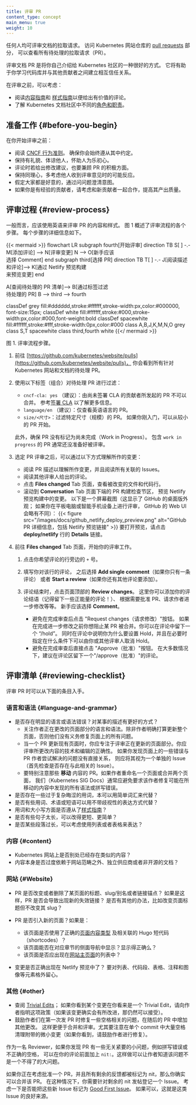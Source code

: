 ```yaml
---
title: 评审 PR
content_type: concept
main_menu: true
weight: 10
---
```



任何人均可评审文档的拉取请求。
访问 Kubernetes 网站仓库的 [pull requests](https://github.com/kubernetes/website/pulls) 部分，
可以查看所有待处理的拉取请求（PR）。

评审文档 PR 是将你自己介绍给 Kubernetes 社区的一种很好的方式。
它将有助于你学习代码库并与其他贡献者之间建立相互信任关系。

在评审之前，可以考虑：

- 阅读[内容指南](/zh-cn/docs/contribute/style/content-guide/)和 
  [样式指南](/zh-cn/docs/contribute/style/style-guide/)以便给出有价值的评论。
- 了解 Kubernetes 文档社区中不同的[角色和职责](/zh-cn/docs/contribute/participate/roles-and-responsibilities/)。


## 准备工作 {#before-you-begin}

在你开始评审之前：

- 阅读 [CNCF 行为准则](https://github.com/cncf/foundation/blob/main/code-of-conduct.md)。
  确保你会始终遵从其中约定。
- 保持有礼貌、体谅他人，怀助人为乐初心。
- 评论时若给出修改建议，也要兼顾 PR 的积极方面。
- 保持同理心，多考虑他人收到评审意见时的可能反应。
- 假定大家都是好意的，通过问问题澄清意图。
- 如果你是有经验的贡献者，请考虑和新贡献者一起合作，提高其产出质量。

## 评审过程  {#review-process}

一般而言，应该使用英语来评审 PR 的内容和样式。
图 1 概述了评审流程的各个步骤。
每个步骤的详细信息如下。


{{< mermaid >}}
flowchart LR
    subgraph fourth[开始评审]
    direction TB
    S[ ] -.-
    M[添加评论] --> N[评审变更]
    N --> O[新手应该<br>选择 Comment]
    end
    subgraph third[选择 PR]
    direction TB
    T[ ] -.-
    J[阅读描述<br>和评论]--> K[通过 Netlify 预览构建<br>来预览变更]
    end
 
  A[查阅待处理的 PR 清单]--> B[通过标签过滤<br>待处理的 PR]
  B --> third --> fourth
     

classDef grey fill:#dddddd,stroke:#ffffff,stroke-width:px,color:#000000, font-size:15px;
classDef white fill:#ffffff,stroke:#000,stroke-width:px,color:#000,font-weight:bold
classDef spacewhite fill:#ffffff,stroke:#fff,stroke-width:0px,color:#000
class A,B,J,K,M,N,O grey
class S,T spacewhite
class third,fourth white
{{</ mermaid >}}

图 1. 评审流程步骤。

1. 前往 [https://github.com/kubernetes/website/pulls](https://github.com/kubernetes/website/pulls)，
   你会看到所有针对 Kubernetes 网站和文档的待处理 PR。

2. 使用以下标签（组合）对待处理 PR 进行过滤：

   - `cncf-cla: yes` （建议）：由尚未签署 CLA 的贡献者所发起的 PR 不可以合并。
     参考[签署 CLA](/zh-cn/docs/contribute/new-content/#sign-the-cla) 以了解更多信息。
   - `language/en` （建议）：仅查看英语语言的 PR。
   - `size/<尺寸>`：过滤特定尺寸（规模）的 PR。
     如果你刚入门，可以从较小的 PR 开始。

   此外，确保 PR 没有标记为尚未完成（Work in Progress）。
   包含 `work in progress` 的 PR 通常还没准备好被评审。

3. 选定 PR 评审之后，可以通过以下方式理解所作的变更：

   - 阅读 PR 描述以理解所作变更，并且阅读所有关联的 Issues。
   - 阅读其他评审人给出的评论。
   - 点击 **Files changed** Tab 页面，查看被改变的文件和代码行。
   - 滚动到 **Conversation** Tab 页面下端的 PR 构建检查节区，
     预览 Netlify 预览构建中的变更。
     以下是一个屏幕截图（这显示了 GitHub 的桌面版外观；
     如果你在平板电脑或智能手机设备上进行评审，
     GitHub 的 Web UI 会略有不同）：
     {{< figure src="/images/docs/github_netlify_deploy_preview.png" alt="GitHub PR 详细信息，包括 Netlify 预览链接" >}}
     要打开预览，请点击 **deploy/netlify** 行的 **Details** 链接。

4. 前往 **Files changed** Tab 页面，开始你的评审工作。

   1. 点击你希望评论的行旁边的 `+` 号。
   1. 填写你对该行的评论，
      之后选择 **Add single comment**（如果你只有一条评论）
      或者 **Start a review**（如果你还有其他评论要添加）。
   1. 评论结束时，点击页面顶部的 **Review changes**。
      这里你可以添加你的评论结语（记得留下一些正能量的评论！）、
      根据需要批准 PR、请求作者进一步修改等等。
      新手应该选择 **Comment**。

      - 避免在完成审查后点击 "Request changes（请求修改）"按钮。
        如果在完成进一步修改之前你想阻止某 PR 被合并。你可以在评论中留下一个 “/hold”。
        同时在评论中说明你为什么要设置 Hold，并且在必要时指定在什么条件下可以由你或其他评审人取消 Hold。
      - 避免在完成审查后直接点击 "Approve（批准）"按钮。
        在大多数情况下，建议在评论区留下一个"/approve（批准）"的评论。

## 评审清单  {#reviewing-checklist}

评审 PR 时可以从下面的条目入手。

### 语言和语法 {#language-and-grammar}

- 是否存在明显的语言或语法错误？对某事的描述有更好的方式？
  - 关注作者正在更改的页面部分的语言和语法。除非作者明确打算更新整个页面，否则他们没有义务修复页面上的所有问题。
  - 当一个 PR 更新现有页面时，你应专注于评审正在更新的页面部分。你应评审所更改内容的技术和编辑的正确性。
    如果你发现页面上的一些错误与 PR 作者尝试解决的问题没有直接关系，
    则应将其视为一个单独的 Issue（首先检查是否存在与此相关的 Issue）。
  - 要特别注意那些 **移动** 内容的 PR。如果作者重命名一个页面或合并两个页面，
    我们（Kubernetes SIG Docs）通常应避免要求该作者修复可能在所移动的内容中发现的所有语法或拼写错误。
- 是否存在一些过于复杂晦涩的用词，本可以用简单词汇来代替？
- 是否有些用词、术语或短语可以用不带歧视性的表达方式代替？
- 用词和大小写方面是否遵从了[样式指南](/zh-cn/docs/contribute/style/style-guide/)？
- 是否有些句子太长，可以改得更短、更简单？
- 是否某些段落过长，可以考虑使用列表或者表格来表达？

### 内容 {#content}

- Kubernetes 网站上是否别处已经存在类似的内容？
- 内容本身是否过度依赖于网站范畴之外、独立供应商或者非开源的文档？

### 网站 {#Website}

- PR 是否改变或者删除了某页面的标题、slug/别名或者链接锚点？
  如果是这样，PR 是否会导致出现新的失效链接？
  是否有其他的办法，比如改变页面标题但不改变其 slug？

- PR 是否引入新的页面？如果是：

  - 该页面是否使用了正确的[页面内容类型](/zh-cn/docs/contribute/style/page-content-types/)
    及相关联的 Hugo 短代码（shortcodes）？
  - 该页面能否在对应章节的侧面导航中显示？显示得正确么？
  - 该页面是否应出现在[网站主页面](/zh-cn/docs/home/)的列表中？

- 变更是否正确出现在 Netlify 预览中了？
  要对列表、代码段、表格、注释和图像等元素格外留心。

### 其他 {#other}

- 查阅 [Trivial Edits](https://www.kubernetes.dev/docs/guide/pull-requests/#trivial-edits)；
  如果你看到某个变更在你看来是一个 Trivial Edit，请向作者指明这项政策（如果该变更确实会有所改进，那仍然可以接受）。
- 鼓励作者们在第一次发 PR 时修复一些空格相关的问题，在随后的 PR 中增加其他更改。
  这样更便于合并和评审。尤其要注意在单个 commit 中大量空格清理附带的微小变更（如果你看到，请鼓励作者进行修复）。

作为一名 Reviewer，如果你发现 PR 有一些无关紧要的小问题，例如拼写错误或不正确的空格，
可以在你的评论前面加上 `nit:`。这样做可以让作者知道该问题不是一个不得了的大问题。

如果你正在考虑批准一个 PR，并且所有剩余的反馈都被标记为 nit，那么你确实可以合并该 PR。
在这种情况下，你需要针对剩余的 nit 发帖登记一个 Issue。
考虑一下是否能把这些新 Issue 标记为
[Good First Issue](https://www.kubernetes.dev/docs/guide/help-wanted/#good-first-issue)。
如果可以，这就是这类 Issue 的良好来源。

